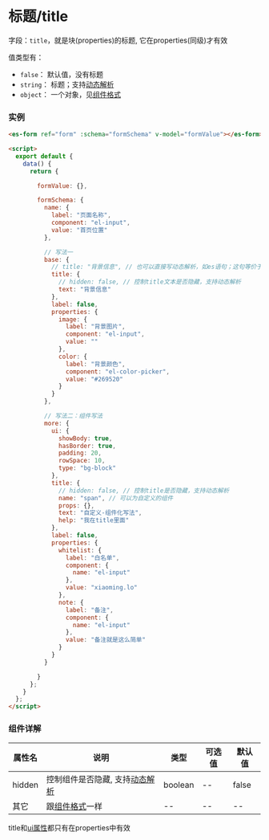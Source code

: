 # 标题/title

字段：`title`，就是块(properties)的标题, 它在properties(同级)才有效

值类型有：
- `false`： 默认值，没有标题
- `string`： 标题；支持[动态解析](./com-standard.md)
- `object`： 一个对象，见[组件格式](./com-format.md)

### 实例
<ClientOnly>
  <demo-block>

  ```html
  <es-form ref="form" :schema="formSchema" v-model="formValue"></es-form>

  <script>
    export default {
      data() {
        return {

          formValue: {},

          formSchema: {
            name: {
              label: "页面名称",
              component: "el-input",
              value: "首页位置"
            },

            // 写法一
            base: {
              // title: "背景信息", // 也可以直接写动态解析，如es语句；这句等价于下面
              title: {
                // hidden: false, // 控制title文本是否隐藏，支持动态解析
                text: "背景信息"
              },
              label: false,
              properties: {
                image: {
                  label: "背景图片",
                  component: "el-input",
                  value: ""
                },
                color: {
                  label: "背景颜色",
                  component: "el-color-picker",
                  value: "#269520"
                }
              }
            },

            // 写法二：组件写法
            more: {
              ui: {
                showBody: true,
                hasBorder: true,
                padding: 20,
                rowSpace: 10,
                type: "bg-block"
              },
              title: {
                // hidden: false, // 控制title是否隐藏，支持动态解析
                name: "span", // 可以为自定义的组件
                props: {},
                text: "自定义-组件化写法",
                help: "我在title里面"
              },
              label: false,
              properties: {
                whitelist: {
                  label: "白名单",
                  component: {
                    name: "el-input"
                  },
                  value: "xiaoming.lo"
                },
                note: {
                  label: "备注",
                  component: {
                    name: "el-input"
                  },
                  value: "备注就是这么简单"
                }
              }
            }

          }
        };
      }
    };
  </script>
  ```
  </demo-block>
</ClientOnly>

### 组件详解

| 属性名 | 说明 | 类型 | 可选值| 默认值
| -- | -- | -- | -- | -- 
| hidden | 控制组件是否隐藏, 支持[动态解析](./com-standard.md) | boolean | -- | false
| 其它 | 跟[组件格式](./com-format.md)一样 | -- | -- | --

title和[ui属性](./settings.md#ui属性)都只有在properties中有效

